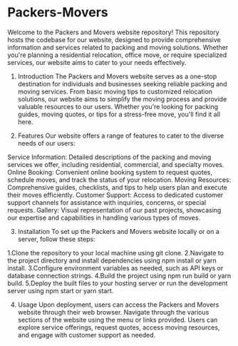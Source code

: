 # Packers-Movers
Welcome to the Packers and Movers website repository! This repository hosts the codebase for our website, designed to provide comprehensive information and services related to packing and moving solutions. Whether you're planning a residential relocation, office move, or require specialized services, our website aims to cater to your needs effectively.

1. Introduction
The Packers and Movers website serves as a one-stop destination for individuals and businesses seeking reliable packing and moving services. From basic moving tips to customized relocation solutions, our website aims to simplify the moving process and provide valuable resources to our users. Whether you're looking for packing guides, moving quotes, or tips for a stress-free move, you'll find it all here.

2. Features
Our website offers a range of features to cater to the diverse needs of our users:

Service Information: Detailed descriptions of the packing and moving services we offer, including residential, commercial, and specialty moves.
Online Booking: Convenient online booking system to request quotes, schedule moves, and track the status of your relocation.
Moving Resources: Comprehensive guides, checklists, and tips to help users plan and execute their moves efficiently.
Customer Support: Access to dedicated customer support channels for assistance with inquiries, concerns, or special requests.
Gallery: Visual representation of our past projects, showcasing our expertise and capabilities in handling various types of moves.

3. Installation
To set up the Packers and Movers website locally or on a server, follow these steps:

1.Clone the repository to your local machine using git clone.
2.Navigate to the project directory and install dependencies using npm install or yarn install.
3.Configure environment variables as needed, such as API keys or database connection strings.
4.Build the project using npm run build or yarn build.
5.Deploy the built files to your hosting server or run the development server using npm start or yarn start.

4. Usage
Upon deployment, users can access the Packers and Movers website through their web browser. Navigate through the various sections of the website using the menu or links provided. Users can explore service offerings, request quotes, access moving resources, and engage with customer support as needed.
